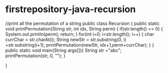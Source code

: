 # firstrepository-java-recursion
//print all the permutation of a string
public class Recursion {
    public static void printPermutation(String str, int idx, String perm) {
        if(str.length() == 0) {
            System.out.println(perm);
            return;
        }
        for(int i=0; i<str.length(); i++) {
            char currChar = str.charAt(i);
            String newStr = str.substring(0, i) +str.substring(i+1);
            printPermutation(newStr, idx+1,perm+currChar);
            }
    }
    public static void main(String args[]){
        String str ="abc";
        printPermutation(str, 0, "");
    }
    
}
